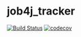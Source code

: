 # job4j_tracker
[![Build Status](https://travis-ci.org/BogdanProkopenko1/job4j_tracker.svg?branch=master)](https://travis-ci.org/BogdanProkopenko1/job4j_tracker)
[![codecov](https://codecov.io/gh/BogdanProkopenko1/job4j_tracker/branch/master/graph/badge.svg?token=5I27L0KDMT)](https://codecov.io/gh/BogdanProkopenko1/job4j_tracker)